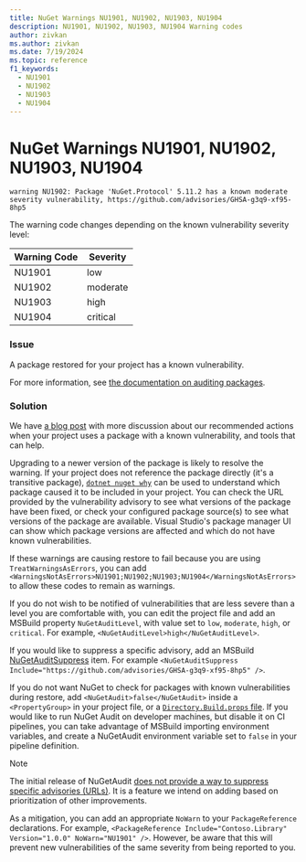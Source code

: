 ```yaml
---
title: NuGet Warnings NU1901, NU1902, NU1903, NU1904
description: NU1901, NU1902, NU1903, NU1904 Warning codes
author: zivkan
ms.author: zivkan
ms.date: 7/19/2024
ms.topic: reference
f1_keywords: 
  - NU1901
  - NU1902
  - NU1903
  - NU1904
---
```


# NuGet Warnings NU1901, NU1902, NU1903, NU1904

```text
warning NU1902: Package 'NuGet.Protocol' 5.11.2 has a known moderate severity vulnerability, https://github.com/advisories/GHSA-g3q9-xf95-8hp5
```

The warning code changes depending on the known vulnerability severity level:

|Warning Code|Severity|
|--|--|
|NU1901|low|
|NU1902|moderate|
|NU1903|high|
|NU1904|critical|

### Issue

A package restored for your project has a known vulnerability.

For more information, see [the documentation on auditing packages](../../concepts/Auditing-Packages.md).

### Solution

We have [a blog post](https://devblogs.microsoft.com/nuget/nugetaudit-2-0-elevating-security-and-trust-in-package-management/) with more discussion about our recommended actions when your project uses a package with a known vulnerability, and tools that can help.

Upgrading to a newer version of the package is likely to resolve the warning.
If your project does not reference the package directly (it's a transitive package), [`dotnet nuget why`](/dotnet/core/tools/dotnet-nuget-why) can be used to understand which package caused it to be included in your project.
You can check the URL provided by the vulnerability advisory to see what versions of the package have been fixed, or check your configured package source(s) to see what versions of the package are available.
Visual Studio's package manager UI can show which package versions are affected and which do not have known vulnerabilities.

If these warnings are causing restore to fail because you are using `TreatWarningsAsErrors`, you can add `<WarningsNotAsErrors>NU1901;NU1902;NU1903;NU1904</WarningsNotAsErrors>` to allow these codes to remain as warnings.

If you do not wish to be notified of vulnerabilities that are less severe than a level you are comfortable with, you can edit the project file and add an MSBuild property `NuGetAuditLevel`, with value set to `low`, `moderate`, `high`, or `critical`.
For example, `<NuGetAuditLevel>high</NuGetAuditLevel>`.

If you would like to suppress a specific advisory, add an MSBuild [NuGetAuditSuppress](../../concepts/Auditing-Packages.md#excluding-advisories) item.
For example `<NuGetAuditSuppress Include="https://github.com/advisories/GHSA-g3q9-xf95-8hp5" />`.

If you do not want NuGet to check for packages with known vulnerabilities during restore, add `<NuGetAudit>false</NuGetAudit>` inside a `<PropertyGroup>` in your project file, or a [`Directory.Build.props` file](/visualstudio/msbuild/customize-by-directory).
If you would like to run NuGet Audit on developer machines, but disable it on CI pipelines, you can take advantage of MSBuild importing environment variables, and create a NuGetAudit environment variable set to `false` in your pipeline definition.

> [!NOTE]
> The initial release of NuGetAudit [does not provide a way to suppress specific advisories (URLs)](https://github.com/NuGet/Home/issues/11926).
> It is a feature we intend on adding based on prioritization of other improvements.
>
> As a mitigation, you can add an appropriate `NoWarn` to your `PackageReference` declarations.
> For example, `<PackageReference Include="Contoso.Library" Version="1.0.0" NoWarn="NU1901" />`.
> However, be aware that this will prevent new vulnerabilities of the same severity from being reported to you.
